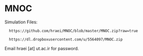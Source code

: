 # MNOC

Simulation Files: 

      https://github.com/hraei/MNOC/blob/master/MNOC.zip?raw=true

      https://dl.dropboxusercontent.com/u/5564097/MNOC.zip

Email hraei [at] ut.ac.ir for password.

